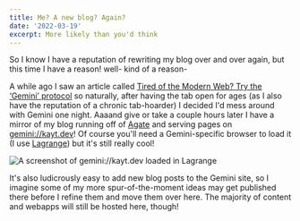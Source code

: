 ```yaml
---
title: Me? A new blog? Again?
date: '2022-03-19'
excerpt: More likely than you'd think
---
```


So I know I have a reputation of rewriting my blog over and over again, but this time I have a reason! well- kind of a reason-

A while ago I saw an article called [Tired of the Modern Web? Try the ‘Gemini’ protocol](https://blog.devgenius.io/tired-of-the-modern-web-try-the-gemini-protocol-ba847f102fe6) so naturally, after having the tab open for ages (as I also have the reputation of a chronic tab-hoarder) I decided I'd mess around with Gemini one night. Aaaand give or take a couple hours later I have a mirror of my blog running off of [Agate](https://github.com/mbrubeck/agate) and serving pages on [gemini://kayt.dev](gemini://kayt.dev)! Of course you'll need a Gemini-specific browser to load it (I use [Lagrange](https://github.com/skyjake/lagrange)) but it's still really cool!

![A screenshot of gemini://kayt.dev loaded in Lagrange](https://kayt.dev/static/gemini-blog.jpg)

It's also ludicrously easy to add new blog posts to the Gemini site, so I imagine some of my more spur-of-the-moment ideas may get published there before I refine them and move them over here. The majority of content and webapps will still be hosted here, though!